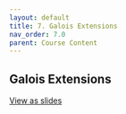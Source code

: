 ```yaml
---
layout: default
title: 7. Galois Extensions
nav_order: 7.0
parent: Course Content
---
```


## Galois Extensions

<div>
<a href="slides/07-galoisextensions.html"> View as slides </a>
</div>
